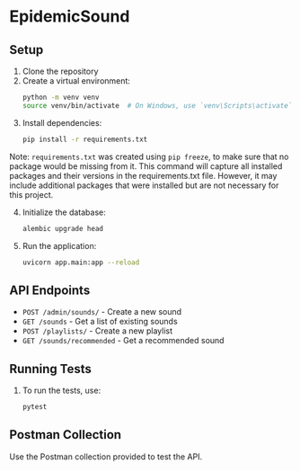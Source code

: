 # EpidemicSound

## Setup

1. Clone the repository
2. Create a virtual environment:
    ```bash
    python -m venv venv
    source venv/bin/activate  # On Windows, use `venv\Scripts\activate`
    ```
3. Install dependencies:
    ```bash
    pip install -r requirements.txt
    ```

Note: `requirements.txt` was created using `pip freeze`, to make sure that no package would be 
missing from it. This command will capture all installed packages and their versions in the 
requirements.txt file. However, it may include additional packages that were installed but are 
not necessary for this project.

4. Initialize the database:
    ```bash
    alembic upgrade head
    ```
5. Run the application:
    ```bash
    uvicorn app.main:app --reload
    ```

## API Endpoints

- `POST /admin/sounds/` - Create a new sound
- `GET /sounds` - Get a list of existing sounds
- `POST /playlists/` - Create a new playlist
- `GET /sounds/recommended` - Get a recommended sound

## Running Tests

1. To run the tests, use:
    ```bash
    pytest
    ```

## Postman Collection

Use the Postman collection provided to test the API.
